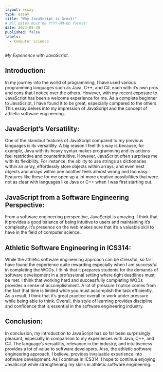 ```yaml
---
layout: essay
type: essay
title: "Why JavaScript is Great!"
# All dates must be YYYY-MM-DD format!
date: 2023-08-30
published: false
labels:
  - Computer Science
---
```












*My Experience with JavaScript.*

## Introduction:

In my journey into the world of programming, I have used various programming languages such as Java, C++, and C#, each with it’s own pros and cons that I notice over the others. However, with my recent exposure to JavaScript has been a welcome experience for me. As a complete beginner to JavaScript, I have found it to be great, especially compared to the others. This essay delves into my impression of JavaScript and the concept of athletic software engineering.

## JavaScript’s Versatility:

One of the standout features of JavaScript compared to my previous languages is its versatility. A big reason I feel this way is because, for example, Java with its heavy syntax makes programming and its actions feel restrictive and counterintuitive. However, JavaScript often surprises me with its flexibility. For instance, the ability to use strings as dictionaries within an array, effortlessly store objects within arrays, and even nest objects and arrays within one another feels almost wrong and too easy. Features like these for me open up a lot more creative possibilities that were not as clear with languages like Java or C++ when I was first starting out. 

## JavaScript from a Software Engineering Perspective:

From a software engineering perspective, JavaScript is amazing. I think that it provides a good balance of being intuitive to users and maintaining it’s complexity. It’s presence on the web makes sure that it’s a valuable skill to have in the field of computer science. 

## Athletic Software Engineering in ICS314:

While the athletic software engineering approach can be stressful, so far I have found the experience quite rewarding especially when I am successful in completing the WODs. I think that it prepares students for the demands of software development in a professional setting where tight deadlines must be met. I think that working hard and successfully completing WODs provides a sense of accomplishment. A lot of pressure I notice comes from the fact that time is limited while you must accomplish the task efficiently. As a result, I think that it’s great practice overall to work under pressure while being able to think. Overall, this style of learning provides discipline and confidence that is essential in the software engineering industry.

## Conclusion:

In conclusion, my introduction to JavaScript has so far been surprisingly pleasant, especially in comparison to my experiences with Java, C++, and C#. The language’s versatility, relevance in the industry, and intuitiveness provides a lot of value to software developers. Also, the athletic software engineering approach, I believe, provides invaluable experience into software development. As I continue in ICS314, I hope to continue enjoying JavaScript while strengthening my skills in athletic software engineering.

